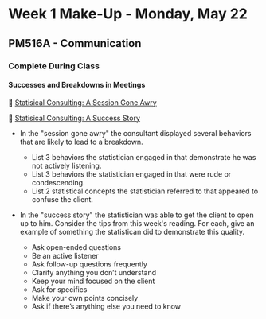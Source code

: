 # Week 1 Make-Up - Monday, May 22

## PM516A - Communication

### Complete During Class

#### Successes and Breakdowns in Meetings

🎥 [Statisical Consulting: A Session Gone Awry](https://www.youtube.com/watch?v=2DLsOIopc5A)  

🎥 [Statisical Consulting: A Success Story](https://www.youtube.com/watch?v=sfuQTEhsDRM)  


- In the "session gone awry" the consultant displayed several behaviors that are likely to lead to a breakdown.
   + List 3 behaviors the statistician engaged in that demonstrate he was not actively listening.
   + List 3 behaviors the statistician engaged in that were rude or condescending.
   + List 2 statistical concepts the statistician referred to that appeared to confuse the client.

- In the "success story" the statistician was able to get the client to open up to him. Consider the tips from this week's reading. For each, give an example of something the statistican did to demonstrate this quality.
   + Ask open-ended questions
   + Be an active listener
   + Ask follow-up questions frequently
   + Clarify anything you don’t understand
   + Keep your mind focused on the client
   + Ask for specifics
   + Make your own points concisely
   + Ask if there’s anything else you need to know